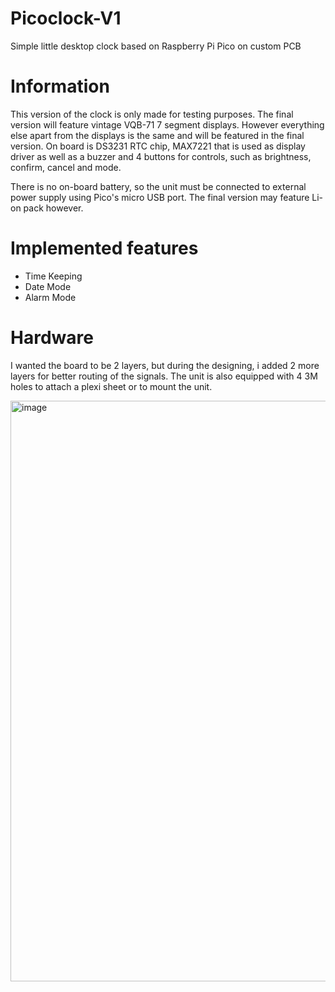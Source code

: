 # Picoclock-V1
Simple little desktop clock based on Raspberry Pi Pico on custom PCB
# Information
This version of the clock is only made for testing purposes. The final version will feature vintage VQB-71 7 segment displays. However everything else apart from the displays is the same and will be featured in the final version. 
On board is DS3231 RTC chip, MAX7221 that is used as display driver as well as a buzzer and 4 buttons for controls, such as brightness, confirm, cancel and mode. 

There is no on-board battery, so the unit must be connected to external power supply using Pico's micro USB port. The final version may feature Li-on pack however.
# Implemented features
* Time Keeping
* Date Mode
* Alarm Mode
# Hardware
I wanted the board to be 2 layers, but during the designing, i added 2 more layers for better routing of the signals. The unit is also equipped with 4 3M holes to attach a plexi sheet or to mount the unit.

<img width="1300" height="929" alt="image" src="https://github.com/user-attachments/assets/22e20af5-4212-40db-93ff-8c17da617ae4" />

